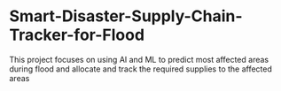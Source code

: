 # Smart-Disaster-Supply-Chain-Tracker-for-Flood
This project focuses on using AI and ML to predict most affected areas during flood and allocate and track the required supplies to the affected areas
